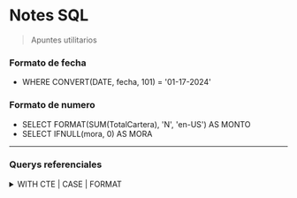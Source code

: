 # Notes SQL
> Apuntes utilitarios

### Formato de fecha
* WHERE CONVERT(DATE, fecha, 101) = '01-17-2024'
### Formato de numero
* SELECT FORMAT(SUM(TotalCartera), 'N', 'en-US') AS MONTO
* SELECT IFNULL(mora, 0) AS MORA

---
### Querys referenciales
<details>
  <summary>WITH CTE | CASE | FORMAT</summary>
    <code>WITH EstadoCTE AS (
    SELECT
        CASE 
            WHEN estado = 6 THEN 'EJE'
            WHEN estado = 5 THEN 'VEN'
            WHEN estado = 2 AND mora > 0 THEN 'ATR'
            ELSE 'VIG'
        END AS ESTADO,
        TotalCartera
    FROM vst_matriz_tbl
    WHERE CONVERT(DATE, fecha, 101) = '01-17-2024'
)

SELECT
    ESTADO,
    COUNT(*) AS CASOS,
    FORMAT(SUM(TotalCartera), 'N', 'en-US') AS MONTO
FROM EstadoCTE
GROUP BY ESTADO
    </code>
</details>